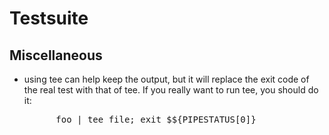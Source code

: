 # Testsuite

## Miscellaneous

- using tee can help keep the output, but it will replace the exit code of the
  real test with that of tee. If you really want to run tee, you should do it:
    <pre>
        foo | tee file; exit $${PIPESTATUS[0]}
    </pre>
